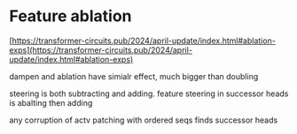 # Feature ablation

[https://transformer-circuits.pub/2024/april-update/index.html#ablation-exps](https://transformer-circuits.pub/2024/april-update/index.html#ablation-exps)

dampen and ablation have simialr effect, much bigger than doubling

steering is both subtracting and adding. feature steering in successor heads is abalting then adding

any corruption of actv patching with ordered seqs finds successor heads